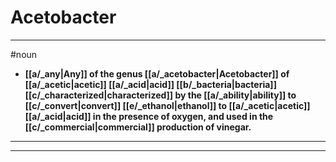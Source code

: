 # Acetobacter
---
#noun
- **[[a/_any|Any]] of the genus [[a/_acetobacter|Acetobacter]] of [[a/_acetic|acetic]] [[a/_acid|acid]] [[b/_bacteria|bacteria]] [[c/_characterized|characterized]] by the [[a/_ability|ability]] to [[c/_convert|convert]] [[e/_ethanol|ethanol]] to [[a/_acetic|acetic]] [[a/_acid|acid]] in the presence of oxygen, and used in the [[c/_commercial|commercial]] production of vinegar.**
---
---

